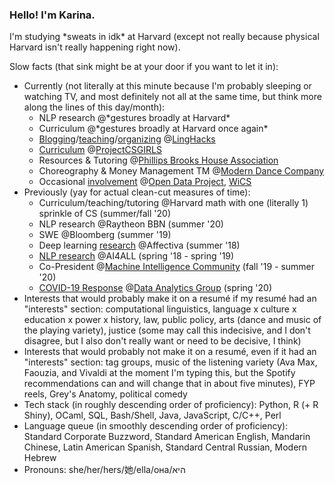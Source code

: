 ### Hello! I'm Karina.

I'm studying \*sweats in idk\* at Harvard (except not really because physical Harvard isn't really happening right now).

Slow facts (that sink might be at your door if you want to let it in):

- Currently (not literally at this minute because I'm probably sleeping or watching TV, and most definitely not all at the same time, but think more along the lines of this day/month):
  - NLP research @\*gestures broadly at Harvard\*
  - Curriculum @\*gestures broadly at Harvard once again\*
  - [Blogging](http://linghacks.tech/blog/in-out-oops)/[teaching](https://github.com/ENSCMA2/spellcheck-workshop)/[organizing](https://github.com/ENSCMA2/linghacks-2019-workshops) @[LingHacks](http://linghacks.tech)
  - [Curriculum](https://linktr.ee/pcsgnlp) @[ProjectCSGIRLS](https://projectcsgirls.com)
  - Resources & Tutoring @[Phillips Brooks House Association](https://pbha.org)
  - Choreography & Money Management TM @[Modern Dance Company](http://www.hrmdc.org/)
  - Occasional [involvement](https://medium.com/harvard-open-data-project/open-data-on-open-learning-9b044ba131b1) @[Open Data Project](https://hodp.org), [WiCS](https://www.harvardwics.com/)
- Previously (yay for actual clean-cut measures of time):
  - Curriculum/teaching/tutoring @Harvard math with one (literally 1) sprinkle of CS (summer/fall '20)
  - NLP research @Raytheon BBN (summer '20)
  - SWE @Bloomberg (summer '19)
  - Deep learning [research](https://github.com/ENSCMA2/giphy-scraper) @Affectiva (summer '18)
  - [NLP research](https://github.com/ENSCMA2/humanly) @AI4ALL (spring '18 - spring '19)
  - Co-President @[Machine Intelligence Community](https://harvard-mic.github.io) (fall '19 - summer '20)
  - [COVID-19 Response](https://www.harvardanalytics.org/insights/unicef-global-team-analyzes-youtube-reddit-facebook-nyt-amp-twitter-data) @[Data Analytics Group](https://www.harvardanalytics.org/) (spring '20)
- Interests that would probably make it on a resumé if my resumé had an "interests" section: computational linguistics, language x culture x education x power x history, law, public policy, arts (dance and music of the playing variety), justice (some may call this indecisive, and I don't disagree, but I also don't really want or need to be decisive, I think)
- Interests that would probably not make it on a resumé, even if it had an "interests" section: tag groups, music of the listening variety (Ava Max, Faouzia, and Vivaldi at the moment I'm typing this, but the Spotify recommendations can and will change that in about five minutes), FYP reels, Grey's Anatomy, political comedy
- Tech stack (in roughly descending order of proficiency): Python, R (+ R Shiny), OCaml, SQL, Bash/Shell, Java, JavaScript, C/C++, Perl
- Language queue (in smoothly descending order of proficiency): Standard Corporate Buzzword, Standard American English, Mandarin Chinese, Latin American Spanish, Standard Central Russian, Modern Hebrew
- Pronouns: she/her/hers/她/ella/она/היא
